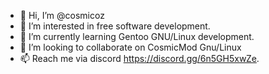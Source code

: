 - 👋 Hi, I’m @cosmicoz
- 👀 I’m interested in free software development.
- 🌱 I’m currently learning Gentoo GNU/Linux development.
- 💞️ I’m looking to collaborate on CosmicMod Gnu/Linux
- 📫 Reach me via discord https://discord.gg/6n5GH5xwZe. 

<!---
cosmicoz/cosmicoz is a ✨ special ✨ repository because its `README.md` (this file) appears on your GitHub profile.
You can click the Preview link to take a look at your changes.
--->
